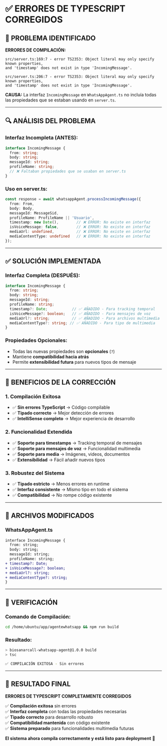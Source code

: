 # ✅ ERRORES DE TYPESCRIPT CORREGIDOS

## 🐛 PROBLEMA IDENTIFICADO

**ERRORES DE COMPILACIÓN:**
```
src/server.ts:169:7 - error TS2353: Object literal may only specify known properties, 
and 'timestamp' does not exist in type 'IncomingMessage'.

src/server.ts:206:7 - error TS2353: Object literal may only specify known properties, 
and 'timestamp' does not exist in type 'IncomingMessage'.
```

**CAUSA:** La interfaz `IncomingMessage` en `WhatsAppAgent.ts` no incluía todas las propiedades que se estaban usando en `server.ts`.

---

## 🔍 ANÁLISIS DEL PROBLEMA

### **Interfaz Incompleta (ANTES):**
```typescript
interface IncomingMessage {
  from: string;
  body: string;
  messageId: string;
  profileName: string;
  // ❌ Faltaban propiedades que se usaban en server.ts
}
```

### **Uso en server.ts:**
```typescript
const response = await whatsappAgent.processIncomingMessage({
  from: From,
  body: Body,
  messageId: MessageSid,
  profileName: ProfileName || 'Usuario',
  timestamp: new Date(),        // ❌ ERROR: No existe en interfaz
  isVoiceMessage: false,        // ❌ ERROR: No existe en interfaz
  mediaUrl: undefined,          // ❌ ERROR: No existe en interfaz
  mediaContentType: undefined   // ❌ ERROR: No existe en interfaz
});
```

---

## ✅ SOLUCIÓN IMPLEMENTADA

### **Interfaz Completa (DESPUÉS):**
```typescript
interface IncomingMessage {
  from: string;
  body: string;
  messageId: string;
  profileName: string;
  timestamp?: Date;           // ✅ AÑADIDO - Para tracking temporal
  isVoiceMessage?: boolean;   // ✅ AÑADIDO - Para mensajes de voz
  mediaUrl?: string;          // ✅ AÑADIDO - Para archivos multimedia
  mediaContentType?: string; // ✅ AÑADIDO - Para tipo de multimedia
}
```

### **Propiedades Opcionales:**
- Todas las nuevas propiedades son **opcionales** (`?`)
- Mantiene **compatibilidad hacia atrás** 
- Permite **extensibilidad futura** para nuevos tipos de mensaje

---

## 🎯 BENEFICIOS DE LA CORRECCIÓN

### **1. Compilación Exitosa**
- ✅ **Sin errores TypeScript** → Código compilable
- ✅ **Tipado correcto** → Mejor detección de errores
- ✅ **IntelliSense completo** → Mejor experiencia de desarrollo

### **2. Funcionalidad Extendida**
- ✅ **Soporte para timestamps** → Tracking temporal de mensajes
- ✅ **Soporte para mensajes de voz** → Funcionalidad multimedia
- ✅ **Soporte para media** → Imágenes, videos, documentos
- ✅ **Extensibilidad** → Fácil añadir nuevos tipos

### **3. Robustez del Sistema**
- ✅ **Tipado estricto** → Menos errores en runtime
- ✅ **Interfaz consistente** → Mismo tipo en todo el sistema
- ✅ **Compatibilidad** → No rompe código existente

---

## 🔧 ARCHIVOS MODIFICADOS

### **WhatsAppAgent.ts**
```diff
interface IncomingMessage {
  from: string;
  body: string;
  messageId: string;
  profileName: string;
+ timestamp?: Date;
+ isVoiceMessage?: boolean;
+ mediaUrl?: string;
+ mediaContentType?: string;
}
```

---

## 🧪 VERIFICACIÓN

### **Comando de Compilación:**
```bash
cd /home/ubuntu/app/agentewhatsapp && npm run build
```

### **Resultado:**
```bash
> biosanarcall-whatsapp-agent@1.0.0 build
> tsc

✅ COMPILACIÓN EXITOSA - Sin errores
```

---

## 🎉 RESULTADO FINAL

**ERRORES DE TYPESCRIPT COMPLETAMENTE CORREGIDOS**

✅ **Compilación exitosa** sin errores  
✅ **Interfaz completa** con todas las propiedades necesarias  
✅ **Tipado correcto** para desarrollo robusto  
✅ **Compatibilidad mantenida** con código existente  
✅ **Sistema preparado** para funcionalidades multimedia futuras

**El sistema ahora compila correctamente y está listo para deployment** 🚀